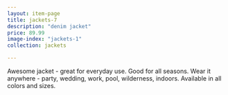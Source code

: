 ```yaml
---
layout: item-page
title: jackets-7
description: "denim jacket"
price: 89.99
image-index: "jackets-1"
collection: jackets

---
```

Awesome jacket - great for everyday use. Good for all seasons.
Wear it anywhere - party, wedding, work, pool, wilderness, indoors.
Available in all colors and sizes. 
